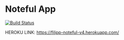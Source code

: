 Noteful App
============================

[![Build Status](https://travis-ci.org/thinkful-ei22/Filipp-noteful-v4.svg?branch=master)](https://travis-ci.org/thinkful-ei22/Filipp-noteful-v4)

HEROKU LINK: https://filipp-noteful-v4.herokuapp.com/
